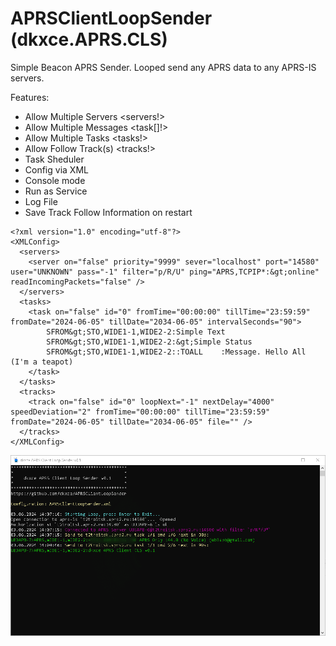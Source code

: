 # APRSClientLoopSender (dkxce.APRS.CLS)

Simple Beacon APRS Sender. Looped send any APRS data to any APRS-IS servers.     

Features:   
- Allow Multiple Servers <servers!>
- Allow Multiple Messages <task[]!>
- Allow Multiple Tasks <tasks!>
- Allow Follow Track(s) <tracks!>
- Task Sheduler
- Config via XML
- Console mode
- Run as Service
- Log File
- Save Track Follow Information on restart

```
<?xml version="1.0" encoding="utf-8"?>
<XMLConfig>
  <servers>
    <server on="false" priority="9999" sever="localhost" port="14580" user="UNKNOWN" pass="-1" filter="p/R/U" ping="APRS,TCPIP*:&gt;online" readIncomingPackets="false" />
  </servers>
  <tasks>
    <task on="false" id="0" fromTime="00:00:00" tillTime="23:59:59" fromDate="2024-06-05" tillDate="2034-06-05" intervalSeconds="90">
		SFROM&gt;STO,WIDE1-1,WIDE2-2:Simple Text
		SFROM&gt;STO,WIDE1-1,WIDE2-2:&gt;Simple Status
		SFROM&gt;STO,WIDE1-1,WIDE2-2::TOALL    :Message. Hello All (I'm a teapot)
	</task>
  </tasks>
  <tracks>
    <track on="false" id="0" loopNext="-1" nextDelay="4000" speedDeviation="2" fromTime="00:00:00" tillTime="23:59:59" fromDate="2024-06-05" tillDate="2034-06-05" file="" />
  </tracks>
</XMLConfig>
```

<img src="window.png"/>